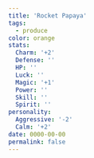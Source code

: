 ```yaml
---
title: 'Rocket Papaya'
tags:
  - produce
color: orange
stats:
  Charm: '+2'
  Defense: ''
  HP: ''
  Luck: ''
  Magic: '+1'
  Power: ''
  Skill: ''
  Spirit: ''
personality:
  Aggressive: '-2'
  Calm: '+2'
date: 0000-00-00
permalink: false
---
```

